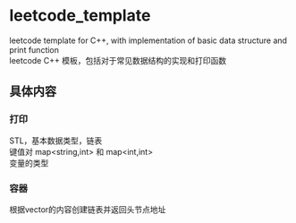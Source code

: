 # leetcode_template
leetcode template for C++, with implementation of basic data structure and print function  
leetcode C++ 模板，包括对于常见数据结构的实现和打印函数

## 具体内容
### 打印
STL，基本数据类型，链表  
键值对 map<string,int> 和 map<int,int>  
变量的类型
### 容器
根据vector的内容创建链表并返回头节点地址  
